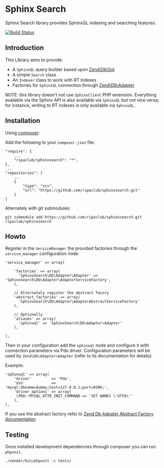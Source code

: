 # Sphinx Search

Sphinx Search library provides SphinxQL indexing and searching features.

[![Build Status](https://travis-ci.org/ripaclub/sphinxsearch.png?branch=develop)](https://travis-ci.org/ripaclub/sphinxsearch)

Introduction
---

This Library aims to provide:

 - A `SphinxQL` query builder based upon [Zend\Db\Sql](http://framework.zend.com/manual/2.2/en/modules/zend.db.sql.html)
 - A simple `Search` class
 - An `Indexer` class to work with RT Indexes
 - Factories for `SphinxQL` connection through [Zend\Db\Adapter](http://framework.zend.com/manual/2.2/en/modules/zend.db.adapter.html)
 
NOTE: this library doesn't not use `SphinxClient` PHP extension. Everything available via the Sphinx API is also available via `SphinxQL` but not vice versa; for instance, writing to RT indexes is only available via `SphinxQL`.

Installation
---

Using [composer](http://getcomposer.org/):

Add the following to your `composer.json` file:

    "require": {
        ...
        "ripaclub/sphinxsearch": "*",
    },
    ...
    "repositories": [
        ...
        {
            "type": "vcs",
            "url": "https://github.com/ripaclub/sphinxsearch.git"
        }
    ]

Alternately with git submodules:

    git submodule add https://github.com/ripaclub/sphinxsearch.git ripaclub/sphinxsearch


Howto
---

Register in the `ServiceManager` the provided factories through the `service_manager` configuration node:

```
'service_manager' => array(

    'factories' => array(
      'SphinxSearch\Db\Adapter\Adapter' => 'SphinxSearch\Db\Adapter\AdapterServiceFactory',
    ),

    // Alternately register the abstract facory
    'abstract_factories' => array(
      'SphinxSearch\Db\Adapter\AdapterAbstractServiceFactory'
    ),

    // Optionally
    'aliases' => array(
      'sphinxql' => 'SphinxSearch\Db\Adapter\Adapter'
    ),

),
```

Then in your configuration add the `sphinxql` node and configure it with connection parameters via Pdo driver. Configuration parameters will be used by `Zend\Db\Adapter\Adapter` (refer to its documentation for details).

Example:

```
'sphinxql' => array(
    'driver'         => 'Pdo',
    'dsn'            => 'mysql:dbname=dummy;host=127.0.0.1;port=9306;',
    'driver_options' => array(
     \PDO::MYSQL_ATTR_INIT_COMMAND => 'SET NAMES \'UTF8\''
    ),
),
```

If you use the abstract factory refer to [Zend Db Adpater Abstract Factory documentation](http://framework.zend.com/manual/2.2/en/modules/zend.mvc.services.html#zend-db-adapter-adapterabstractservicefactory)

## Testing

Once installed development dependencies through composer you can run `phpunit`.

```{bash}
./vendor/bin/phpunit -c tests/
```

